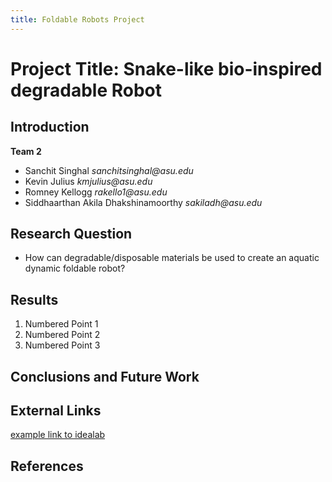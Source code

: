 ```yaml
---
title: Foldable Robots Project
---
```


# Project Title: Snake-like bio-inspired degradable Robot

## Introduction

**Team 2**

* Sanchit Singhal _sanchitsinghal@asu.edu_
* Kevin Julius _kmjulius@asu.edu_
* Romney Kellogg _rakello1@asu.edu_
* Siddhaarthan Akila Dhakshinamoorthy _sakiladh@asu.edu_


## Research Question

* How can degradable/disposable materials be used to create an aquatic dynamic
foldable robot?

## Results

1. Numbered Point 1
1. Numbered Point 2
1. Numbered Point 3

## Conclusions and Future Work

## External Links

[example link to idealab](https://idealab.asu.edu)


## References
